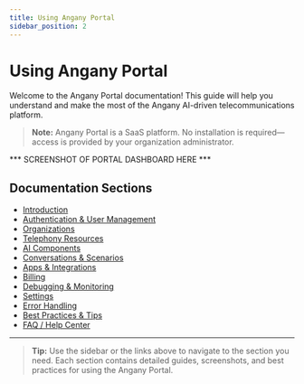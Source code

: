 ```yaml
---
title: Using Angany Portal
sidebar_position: 2
---
```


# Using Angany Portal

Welcome to the Angany Portal documentation! This guide will help you understand and make the most of the Angany AI-driven telecommunications platform.

> **Note:** Angany Portal is a SaaS platform. No installation is required—access is provided by your organization administrator.

*** SCREENSHOT OF PORTAL DASHBOARD HERE ***

## Documentation Sections

- [Introduction](./angany-portal/introduction.md)
- [Authentication & User Management](./angany-portal/authentication.md)
- [Organizations](./angany-portal/organizations.md)
- [Telephony Resources](./angany-portal/telephony.md)
- [AI Components](./angany-portal/ai-components.md)
- [Conversations & Scenarios](./angany-portal/conversations.md)
- [Apps & Integrations](./angany-portal/integrations.md)
- [Billing](./angany-portal/billing.md)
- [Debugging & Monitoring](./angany-portal/debugging.md)
- [Settings](./angany-portal/settings.md)
- [Error Handling](./angany-portal/error-handling.md)
- [Best Practices & Tips](./angany-portal/best-practices.md)
- [FAQ / Help Center](./angany-portal/faq.md)

---

> **Tip:** Use the sidebar or the links above to navigate to the section you need. Each section contains detailed guides, screenshots, and best practices for using the Angany Portal. 